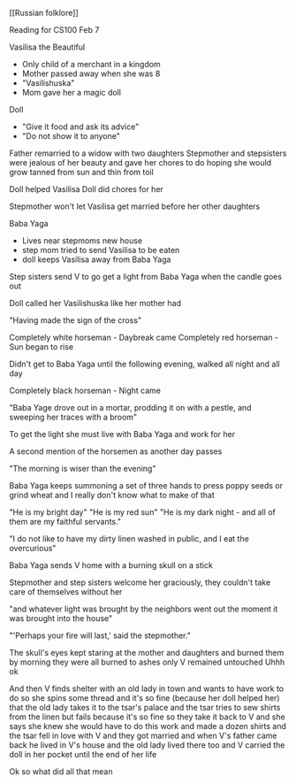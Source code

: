 [[Russian folklore]]

Reading for CS100 Feb 7

Vasilisa the Beautiful
- Only child of a merchant in a kingdom
- Mother passed away when she was 8
- "Vasilishuska"
- Mom gave her a magic doll

Doll
- "Give it food and ask its advice"
- "Do not show it to anyone"

Father remarried to a widow with two daughters
Stepmother and stepsisters were jealous of her beauty and gave her chores to do hoping she would grow tanned from sun and thin from toil

Doll helped Vasilisa
Doll did chores for her

Stepmother won't let Vasilisa get married before her other daughters

Baba Yaga
- Lives near stepmoms new house
- step mom tried to send Vasilisa to be eaten
- doll keeps Vasilisa away from Baba Yaga

Step sisters send V to go get a light from Baba Yaga when the candle goes out

Doll called her Vasilishuska like her mother had

"Having made the sign of the cross"


Completely white horseman - Daybreak came
Completely red horseman - Sun began to rise

Didn't get to Baba Yaga until the following evening, walked all night and all day

Completely black horseman - Night came

"Baba Yage drove out in a mortar, prodding it on with a pestle, and sweeping her traces with a broom"

To get the light she must live with Baba Yaga and work for her

A second mention of the horsemen as another day passes

"The morning is wiser than the evening"

Baba Yaga keeps summoning a set of three hands to press poppy seeds or grind wheat and I really don't know what to make of that

"He is my bright day"
"He is my red sun"
"He is my dark night - and all of them are my faithful servants."

"I do not like to have my dirty linen washed in public, and I eat the overcurious"

Baba Yaga sends V home with a burning skull on a stick

Stepmother and step sisters welcome her graciously, they couldn't take care of themselves without her

"and whatever light was brought by the neighbors went out the moment it was brought into the house"

"'Perhaps your fire will last,' said the stepmother."

The skull's eyes kept staring at the mother and daughters and burned them by morning they were all burned to ashes only V remained untouched
Uhhh ok

And then V finds shelter with an old lady in town and wants to have work to do so she spins some thread and it's so fine (because her doll helped her) that the old lady takes it to the tsar's palace and the tsar tries to sew shirts from the linen but fails because it's so fine so they take it back to V and she says she knew she would have to do this work and made a dozen shirts and the tsar fell in love with V and they got married and when V's father came back he lived in V's house and the old lady lived there too and V carried the doll in her pocket until the end of her life



Ok so what did all that mean